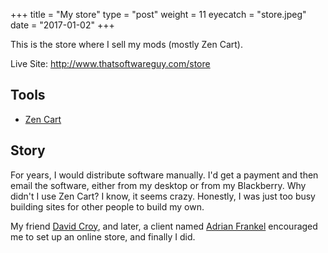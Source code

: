 +++
title = "My store"
type = "post"
weight = 11
eyecatch = "store.jpeg"
date = "2017-01-02"
+++

This is the store where I sell my mods (mostly Zen Cart).

Live Site: <http://www.thatsoftwareguy.com/store>

## Tools
* [Zen Cart](http://www.zencart.com)

## Story
For years, I would distribute software manually.  I'd get a payment
and then email the software, either from my desktop or from my
Blackberry.  Why didn't I use Zen Cart?  I know, it seems crazy.
Honestly, I was just too busy building sites for other people to build
my own.

My friend [David Croy](http://www.doubledogsoftware.com), and later,
a client named 
[Adrian Frankel](http://calliopesclosets.com.au/) encouraged me
to set up an online store, and finally I did. 

